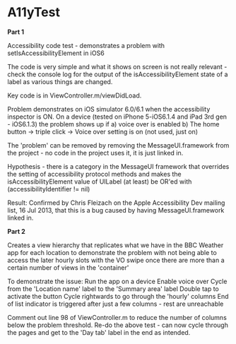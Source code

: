 A11yTest
========

**Part 1**

Accessibility code test - demonstrates a problem with setIsAccessibilityElement in iOS6

The code is very simple and what it shows on screen is not really relevant - check the console log for the output of the isAccessibilityElement state of a label as various things are changed.

Key code is in ViewController.m/viewDidLoad.

Problem demonstrates on iOS simulator 6.0/6.1 when the accessibility inspector is ON.
On a device (tested on iPhone 5-iOS6.1.4 and iPad 3rd gen - iOS6.1.3) the problem shows up if 
    a) voice over is enabled
    b) The home button -> triple click -> Voice over setting is on (not used, just on)
    
The 'problem' can be removed by removing the MessageUI.framework from the project - no code in the project uses it, it is just linked in.

Hypothesis - there is a category in the MessageUI framework that overrides the setting of accessibility protocol methods and makes the isAccessibilityElement value of UILabel (at least) be OR'ed with (accessibilityIdentifier != nil)

Result: Confirmed by Chris Fleizach on the Apple Accessibility Dev mailing list, 16 Jul 2013, that this is a bug caused by having MessageUI.framework linked in.

**Part 2**

Creates a view hierarchy that replicates what we have in the BBC Weather app for each location to demonstrate the problem with not being able to access the later hourly slots with the VO swipe once there are more than a certain number of views in the 'container'

To demonstrate the issue:
Run the app on a device
Enable voice over
Cycle from the 'Location name' label to the 'Summary area' label
Double tap to activate the button
Cycle rightwards to go through the 'hourly' columns
End of list indicator is triggered after just a few columns - rest are unreachable


Comment out line 98 of ViewController.m to reduce the number of columns below the problem threshold.
Re-do the above test - can now cycle through the pages and get to the 'Day tab' label in the end as intended.

